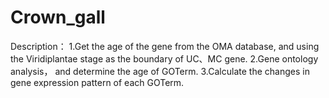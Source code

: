 # Crown_gall

Description：
1.Get the age of the gene from the OMA database, and using the Viridiplantae stage as the boundary of UC、MC gene.
2.Gene ontology analysis， and determine the age of GOTerm.
3.Calculate the changes in gene expression pattern of each GOTerm.
